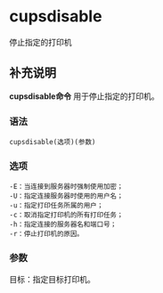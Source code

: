 cupsdisable
===

停止指定的打印机

## 补充说明

**cupsdisable命令** 用于停止指定的打印机。

### 语法  

```
cupsdisable(选项)(参数)
```

### 选项  

```
-E：当连接到服务器时强制使用加密；
-U：指定连接服务器时使用的用户名；
-u：指定打印任务所属的用户；
-c：取消指定打印机的所有打印任务；
-h：指定连接的服务器名和端口号；
-r：停止打印机的原因。
```

### 参数  

目标：指定目标打印机。


<!-- Linux命令行搜索引擎：https://jaywcjlove.github.io/linux-command/ -->